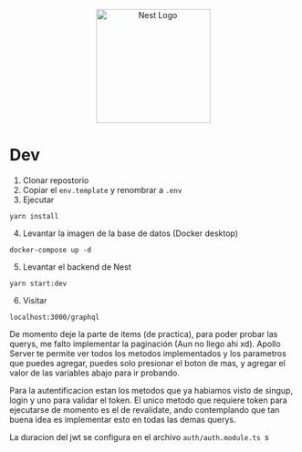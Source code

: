 <p align="center">
  <a href="http://nestjs.com/" target="blank"><img src="https://nestjs.com/img/logo-small.svg" width="200" alt="Nest Logo" /></a>
</p>

# Dev
1. Clonar repostorio
2. Copiar el ```env.template``` y renombrar a ```.env```
3. Ejecutar 
```
yarn install
```
4. Levantar la imagen de la base de datos (Docker desktop)
```
docker-compose up -d
```
5. Levantar el backend de Nest
```
yarn start:dev
```
6. Visitar 
```
localhost:3000/graphql
```

De momento deje la parte de items (de practica), para poder probar las querys, me falto implementar la paginación
(Aun no llego ahi xd). Apollo Server te permite ver todos los metodos implementados y los parametros que puedes agregar, puedes solo presionar
el boton de mas, y agregar el valor de las variables abajo para ir probando. 

Para la autentificacion estan los metodos que ya habiamos visto de singup, login y uno para validar el token.
El unico metodo que requiere token para ejecutarse de momento es el de revalidate, ando contemplando
que tan buena idea es implementar esto en todas las demas querys. 

La duracion del jwt se configura en el archivo ```auth/auth.module.ts ```s